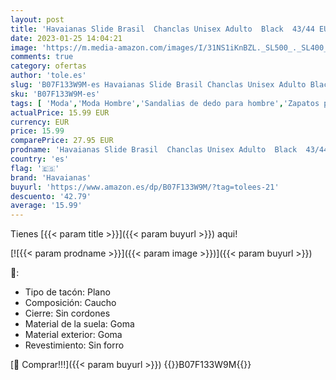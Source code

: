 ```yaml
---
layout: post
title: 'Havaianas Slide Brasil  Chanclas Unisex Adulto  Black  43/44 EU'
date: 2023-01-25 14:04:21
image: 'https://m.media-amazon.com/images/I/31NS1iKnBZL._SL500_._SL400_.jpg'
comments: true
category: ofertas
author: 'tole.es'
slug: 'B07F133W9M-es Havaianas Slide Brasil Chanclas Unisex Adulto Black 43/44 EU'
sku: 'B07F133W9M-es'
tags: [ 'Moda','Moda Hombre','Sandalias de dedo para hombre','Zapatos para hombre','chanclas','havaianas','🇪🇸', ]
actualPrice: 15.99 EUR
currency: EUR
price: 15.99
comparePrice: 27.95 EUR
prodname: 'Havaianas Slide Brasil  Chanclas Unisex Adulto  Black  43/44 EU'
country: 'es'
flag: '🇪🇸'
brand: 'Havaianas'
buyurl: 'https://www.amazon.es/dp/B07F133W9M/?tag=tolees-21'
descuento: '42.79'
average: '15.99'
---
```


Tienes [{{< param title >}}]({{< param buyurl >}}) aqui!

[![{{< param prodname >}}]({{< param image >}})]({{< param buyurl >}})

🔎:

- Tipo de tacón: Plano
- Composición: Caucho
- Cierre: Sin cordones
- Material de la suela: Goma
- Material exterior: Goma
- Revestimiento: Sin forro

[🛒 Comprar!!!]({{< param buyurl >}})
{{<world>}}B07F133W9M{{</world>}}
